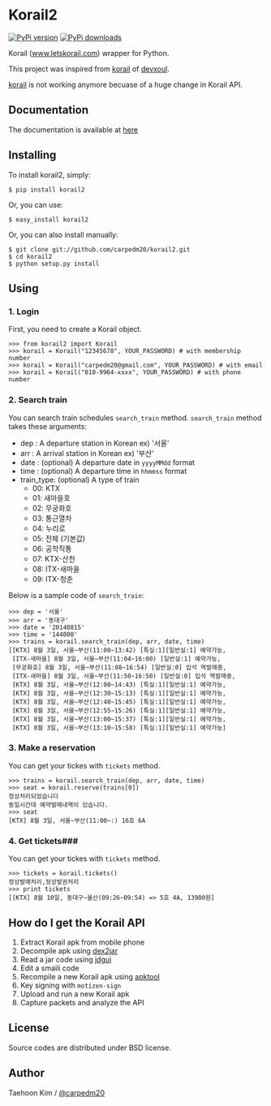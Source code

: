 Korail2
=======

[![PyPi version](https://pypip.in/v/korail2/badge.png)](https://crate.io/packages/korail2/)
[![PyPi downloads](https://pypip.in/d/korail2/badge.png)](https://crate.io/packages/korail2/)

Korail (www.letskorail.com) wrapper for Python.

This project was inspired from [korail](https://github.com/devxoul/korail) of [devxoul](https://github.com/devxoul).

[korail](https://github.com/devxoul/korail) is not working anymore becuase of a huge change in Korail API.


Documentation
-------------

The documentation is available at [here](http://carpedm20.github.io/korail2/)


Installing
----------

To install korail2, simply:

    $ pip install korail2

Or, you can use:

    $ easy_install korail2

Or, you can also install manually:

    $ git clone git://github.com/carpedm20/korail2.git
    $ cd korail2
    $ python setup.py install

Using
-----

### 1. Login ###

First, you need to create a Korail object.

    >>> from korail2 import Korail
    >>> korail = Korail("12345678", YOUR_PASSWORD) # with membership number
    >>> korail = Korail("carpedm20@gmail.com", YOUR_PASSWORD) # with email
    >>> korail = Korail("010-9964-xxxx", YOUR_PASSWORD) # with phone number

### 2. Search train ###

You can search train schedules `search_train` method. `search_train` method takes these arguments:

- dep : A departure station in Korean  ex) '서울'
- arr : A arrival station in Korean  ex) '부산'
- date : (optional) A departure date in `yyyyMMdd` format
- time : (optional) A departure time in `hhmmss` format
- train_type: (optional) A type of train
    - 00: KTX
    - 01: 새마을호
    - 02: 무궁화호
    - 03: 통근열차
    - 04: 누리로
    - 05: 전체 (기본값)
    - 06: 공학직통
    - 07: KTX-산천
    - 08: ITX-새마을
    - 09: ITX-청춘

Below is a sample code of `search_train`:

    >>> dep = '서울'
    >>> arr = '동대구'
    >>> date = '20140815'
    >>> time = '144000'
    >>> trains = korail.search_train(dep, arr, date, time)
    [[KTX] 8월 3일, 서울~부산(11:00~13:42) [특실:1][일반실:1] 예약가능,
     [ITX-새마을] 8월 3일, 서울~부산(11:04~16:00) [일반실:1] 예약가능,
     [무궁화호] 8월 3일, 서울~부산(11:08~16:54) [일반실:0] 입석 역발매중,
     [ITX-새마을] 8월 3일, 서울~부산(11:50~16:50) [일반실:0] 입석 역발매중,
     [KTX] 8월 3일, 서울~부산(12:00~14:43) [특실:1][일반실:1] 예약가능,
     [KTX] 8월 3일, 서울~부산(12:30~15:13) [특실:1][일반실:1] 예약가능,
     [KTX] 8월 3일, 서울~부산(12:40~15:45) [특실:1][일반실:1] 예약가능,
     [KTX] 8월 3일, 서울~부산(12:55~15:26) [특실:1][일반실:1] 예약가능,
     [KTX] 8월 3일, 서울~부산(13:00~15:37) [특실:1][일반실:1] 예약가능,
     [KTX] 8월 3일, 서울~부산(13:10~15:58) [특실:1][일반실:1] 예약가능]

### 3. Make a reservation ####

You can get your tickes with `tickets` method.

    >>> trains = korail.search_train(dep, arr, date, time)
    >>> seat = korail.reserve(trains[0])
    정상처리되었습니다
    동일시간대 예약발매내역이 있습니다.
    >>> seat
    [KTX] 8월 3일, 서울~부산(11:00~:) 16호 6A

### 4. Get tickets###

You can get your tickes with `tickets` method.

    >>> tickets = korail.tickets()
    정상발매처리,정상발권처리
    >>> print tickets
    [[KTX] 8월 10일, 동대구~울산(09:26~09:54) => 5호 4A, 13900원]


How do I get the Korail API
---------------------------

1. Extract Korail apk from mobile phone
2. Decompile apk using [dex2jar](https://code.google.com/p/dex2jar/)
3. Read a jar code using [jdgui](http://jd.benow.ca/)
4. Edit a smaili code
5. Recompile a new Korail apk using [apktool](https://code.google.com/p/android-apktool/)
6. Key signing with `motizen-sign`
7. Upload and run a new Korail apk
8. Capture packets and analyze the API


License
-------

Source codes are distributed under BSD license.


Author
------

Taehoon Kim / [@carpedm20](http://carpedm20.github.io/about/)
